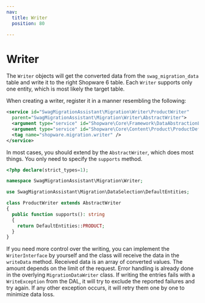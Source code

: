 ```yaml
---
nav:
  title: Writer
  position: 80

---
```


# Writer

The `Writer` objects will get the converted data from the `swag_migration_data` table and write it to the right Shopware 6 table. Each `Writer` supports only one entity, which is most likely the target table.

When creating a writer, register it in a manner resembling the following:

```xml
<service id="SwagMigrationAssistant\Migration\Writer\ProductWriter"
  parent="SwagMigrationAssistant\Migration\Writer\AbstractWriter">
  <argument type="service" id="Shopware\Core\Framework\DataAbstractionLayer\Write\EntityWriter" />
  <argument type="service" id="Shopware\Core\Content\Product\ProductDefinition" />
  <tag name="shopware.migration.writer" />
</service>
```

In most cases, you should extend by the `AbstractWriter`, which does most things. You only need to specify the `supports` method.

```php
<?php declare(strict_types=1);

namespace SwagMigrationAssistant\Migration\Writer;

use SwagMigrationAssistant\Migration\DataSelection\DefaultEntities;

class ProductWriter extends AbstractWriter
{
  public function supports(): string
  {
    return DefaultEntities::PRODUCT;
  }
}
```

If you need more control over the writing, you can implement the `WriterInterface` by yourself and the class will receive the data in the `writeData` method. Received data is an array of converted values. The amount depends on the limit of the request. Error handling is already done in the overlying `MigrationDataWriter` class. If writing the entries fails with a `WriteException` from the DAL, it will try to exclude the reported failures and try again. If any other exception occurs, it will retry them one by one to minimize data loss.
